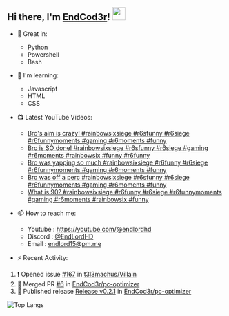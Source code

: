 ## Hi there, I'm [EndCod3r](https://youtube.com/@endlordhd)! <img src='https://github.com/EndCod3r/endlord15/blob/main/wave.gif?raw=true](https://github.com/Endlord15/endlord15/blob/38bca1b569f19b03a6cf246c35db5f7e2f331cc5/wave.gif' width=30>

- 🦾 Great in:
  - Python
  - Powershell
  - Bash

- 🌱 I'm learning:
  - Javascript
  - HTML
  - CSS

- 📺 Latest YouTube Videos:<!-- YOUTUBE:START -->
  - [Bro&#39;s aim is crazy!  #rainbowsixsiege #r6sfunny #r6siege #r6funnymoments #gaming #r6moments #funny](https://www.youtube.com/watch?v=9OKJ39JKKpU)
  - [Bro is SO done! #rainbowsixsiege #r6sfunny #r6siege #gaming #r6moments #rainbowsix #funny  #r6funny](https://www.youtube.com/watch?v=bN3pL3A4VrU)
  - [Bro was yapping so much #rainbowsixsiege #r6funny #r6siege #r6funnymoments #gaming #r6moments #funny](https://www.youtube.com/watch?v=mc0Z4a5_iYU)
  - [Bro was off a perc #rainbowsixsiege #r6sfunny #r6siege #r6funnymoments #gaming #r6moments #funny](https://www.youtube.com/watch?v=58bRNkSKz9g)
  - [What is 90? #rainbowsixsiege #r6funny #r6siege #r6funnymoments #gaming #r6moments #rainbowsix #funny](https://www.youtube.com/watch?v=7Jf3m_fX8Ng)<!-- YOUTUBE:END -->


- 📫 How to reach me:
  - Youtube : <https://youtube.com/@endlordhd>
  - Discord : [@EndLordHD](https://discord.com/users/725204289022066688)
  - Email : endlord15@pm.me

 - ⚡️ Recent Activity:
<!--START_SECTION:activity-->
1. ❗ Opened issue [#167](https://github.com/t3l3machus/Villain/issues/167) in [t3l3machus/Villain](https://github.com/t3l3machus/Villain)
2. 🎉 Merged PR [#6](https://github.com/EndCod3r/pc-optimizer/pull/6) in [EndCod3r/pc-optimizer](https://github.com/EndCod3r/pc-optimizer)
3. 🚀 Published release [Release v0.2.1](https://github.com/EndCod3r/pc-optimizer/releases/tag/v0.2.1) in [EndCod3r/pc-optimizer](https://github.com/EndCod3r/pc-optimizer)
<!--END_SECTION:activity-->

  ![Top Langs](https://github-readme-stats-endlord15.vercel.app/api/top-langs/?username=endcod3r&layout=compact&theme=transparent)

